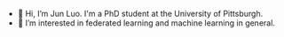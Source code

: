 - 👋 Hi, I’m Jun Luo. I'm a PhD student at the University of Pittsburgh.
- 👀 I’m interested in federated learning and machine learning in general. 

<!---
- 🌱 I’m currently learning ...
- 💞️ I’m looking to collaborate on ...
- 📫 How to reach me ...
--->

<!---
ljaiverson/ljaiverson is a ✨ special ✨ repository because its `README.md` (this file) appears on your GitHub profile.
You can click the Preview link to take a look at your changes.
--->
